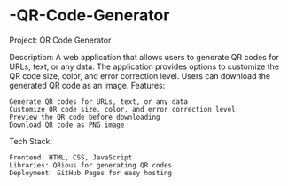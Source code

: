 # -QR-Code-Generator
Project: QR Code Generator

Description:
A web application that allows users to generate QR codes for URLs, text, or any data. The application provides options to customize the QR code size, color, and error correction level. Users can download the generated QR code as an image.
Features:

    Generate QR codes for URLs, text, or any data
    Customize QR code size, color, and error correction level
    Preview the QR code before downloading
    Download QR code as PNG image

Tech Stack:

    Frontend: HTML, CSS, JavaScript
    Libraries: QRious for generating QR codes
    Deployment: GitHub Pages for easy hosting
